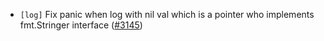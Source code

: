 - `[log]` Fix panic when log with nil val which is a pointer who implements
  fmt.Stringer interface
  ([\#3145](https://github.com/depinnetwork/por-consensus/pull/3145))
